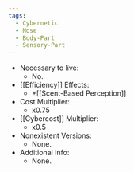```yaml
---
tags:
  - Cybernetic
  - Nose
  - Body-Part
  - Sensory-Part
---
```

* Necessary to live:
	* No.
* [[Efficiency]] Effects:
	* +[[Scent-Based Perception]]
* Cost Multiplier:
	* x0.75
* [[Cybercost]] Multiplier:
	* x0.5
* Nonexistent Versions:
	* None.
* Additional Info:
	* None.